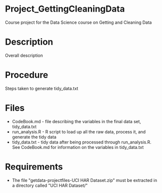 # Project_GettingCleaningData
Course project for the Data Science course on Getting and Cleaning Data

# Description
Overall description

# Procedure
Steps taken to generate tidy_data.txt

# Files
* CodeBook.md - file describing the variables in the final data set, tidy_data.txt
* run_analysis.R - R script to load up all the raw data, process it, and generate the tidy data
* tidy_data.txt - tidy data after being processed through run_analysis.R. See CodeBook.md for information on the variables in tidy_data.txt

# Requirements
* The file "getdata-projectfiles-UCI HAR Dataset.zip" must be extracted in a directory called "UCI HAR Dataset/"